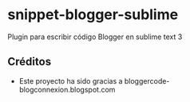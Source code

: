 # snippet-blogger-sublime
Plugin para escribir código Blogger en sublime text 3 


## Créditos
- Este proyecto ha sido gracias a bloggercode-blogconnexion.blogspot.com 

